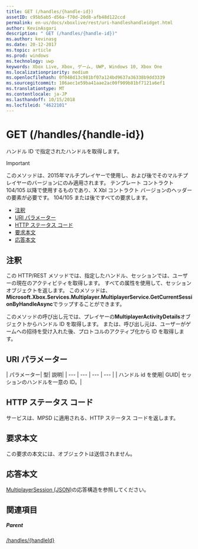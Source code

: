 ```yaml
---
title: GET (/handles/{handle-id})
assetID: c95b5ab5-d56a-f70d-20d8-afb48d122ccd
permalink: en-us/docs/xboxlive/rest/uri-handleshandleidget.html
author: KevinAsgari
description: " GET (/handles/{handle-id})"
ms.author: kevinasg
ms.date: 20-12-2017
ms.topic: article
ms.prod: windows
ms.technology: uwp
keywords: Xbox Live, Xbox, ゲーム, UWP, Windows 10, Xbox One
ms.localizationpriority: medium
ms.openlocfilehash: 0f048d13c981bf07a124bd9637a36338b9dd3339
ms.sourcegitcommit: 106aec1e59ba41aae2ac00f909b81bf7121a6ef1
ms.translationtype: MT
ms.contentlocale: ja-JP
ms.lasthandoff: 10/15/2018
ms.locfileid: "4622101"
---
```

# <a name="get-handleshandle-id"></a>GET (/handles/{handle-id})
ハンドル ID で指定されたハンドルを取得します。

> [!IMPORTANT]
> このメソッドは、2015年マルチプレイヤーで使用し、および後でそのマルチプレイヤーのバージョンにのみ適用されます。 テンプレート コントラクト 104/105 以降で使用するものであり、X Xbl コントラクト バージョンのヘッダーの要素が必要です。 104/105 または後ですべての要求します。

  * [注釈](#ID4ET)
  * [URI パラメーター](#ID4EDB)
  * [HTTP ステータス コード](#ID4EOB)
  * [要求本文](#ID4EUB)
  * [応答本文](#ID4E5B)

<a id="ID4ET"></a>


## <a name="remarks"></a>注釈

この HTTP/REST メソッドでは、指定したハンドル、セッションでは、ユーザーの現在のアクティビティを取得します。 すべての属性を使用して、セッション オブジェクトを返します。 このメソッドは、 **Microsoft.Xbox.Services.Multiplayer.MultiplayerService.GetCurrentSessionByHandleAsync**でラップすることができます。

このメソッドの呼び出し元では、プレイヤーの**MultiplayerActivityDetails**オブジェクトからハンドル ID を取得します。 または、呼び出し元は、ユーザーがゲームへの招待を受け入れた後、プロトコルのアクティブ化から ID を取得します。

<a id="ID4EDB"></a>


## <a name="uri-parameters"></a>URI パラメーター

| パラメーター| 型| 説明|
| --- | --- | --- | --- |
| ハンドル id を使用| GUID| セッションのハンドルを一意の ID。|

<a id="ID4EOB"></a>


## <a name="http-status-codes"></a>HTTP ステータス コード
サービスは、MPSD に適用される、HTTP ステータス コードを返します。  
<a id="ID4EUB"></a>


## <a name="request-body"></a>要求本文

この要求の本文には、オブジェクトは送信されません。

<a id="ID4E5B"></a>


## <a name="response-body"></a>応答本文
[MultiplayerSession (JSON)](../../json/json-multiplayersession.md)の応答構造を参照してください。  
<a id="ID4EKC"></a>


## <a name="see-also"></a>関連項目

<a id="ID4EMC"></a>


##### <a name="parent"></a>Parent

[/handles/{handleId}](uri-handleshandleid.md)
